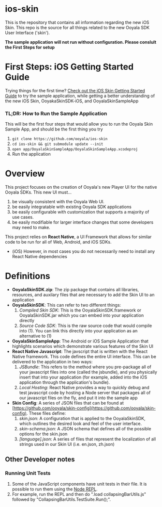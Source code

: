 # ios-skin

This is the repository that contains all information regarding the new iOS Skin. This repo is the source for all things related to the new Ooyala SDK User Interface ('skin').  

**The sample application will not run without configuration. Please conslult the First Steps for setup**

# First Steps: iOS Getting Started Guide

Trying things for the first time? [Check out the iOS Skin Getting Started Guide](dev_docs/README-ios.md) to try the sample application, while getting a better understanding of the new iOS Skin, OoyakaSkinSDK-iOS, and OoyalaSkinSampleApp

### TL;DR: How to Run the Sample Application

This will be the first four steps that would allow you to run the Ooyala Skin Sample App, and should be the first thing you try

1. `git clone https://github.com/ooyala/ios-skin`
2. `cd ios-skin && git submodule update --init`
3. `open app/OoyalaSkinSampleApp/OoyalaSkinSampleApp.xcodeproj`
4. Run the application


# Overview

This project focuses on the creation of Ooyala's new Player UI for the native Ooyala SDKs. This new UI must...

1. be visually consistent with the Ooyala Web UI.  
2. be easily integratable with existing Ooyala SDK applications
3. be easily configurable with customization that supports a majority of use cases.
4. be easily modifiable for larger interface changes that some developers may need to make.

This project relies on __React Native__, a UI Framework that allows for similar code to be run for all of Web, Android, and iOS SDKs.

- (iOS) However, in most cases you do not necessarily need to install any React Native dependencies

# Definitions

- **OoyalaSkinSDK.zip**: The zip package that contains all libraries, resources, and auxilary files that are necessary to add the Skin UI to an application
- **OoyalaSkinSDK**: This can refer to two different things:
    1. *Compiled Skin SDK*: This is the OoyalaSkinSDK.framework or OoyalaSkinSDK.jar which you can embed into your application directly
    2. *Source Code SDK*: This is the raw source code that would compile into (1).  You can link this directly into your application as an alternative to (1)
- **OoyalaSkinSampleApp**: The Android or iOS Sample Application that highlights scenarios which demonstrate various features of the Skin UI
- **React Native Javascript**: The javscript that is written with the React Native framework. This code defines the entire UI interface.  This can be delivered to the application in two ways:
    1. *JSBundle*: This refers to the method where you pre-package all of your javascript files into one (called the jsbundle), and you physically insert that into your application (for example, added into the iOS application through the application's bundle).
    2. *Local Hosting*: React Native provides a way to quickly debug and test javascript code by hosting a Node server that packages all of our javascript files on the fly, and put it into the sample app
- **Skin Config**: A series of JSON files that can be found at [https://github.com/ooyala/skin-config](https://github.com/ooyala/skin-config). These files define:
    1. *skin.json*: A configuration that is applied to the OoyalaSkinSDK, which outlines the desired look and feel of the user interface.
    2. *skin-schema.json*: A JSON schema that defines all of the possible options for the skin.json
    3. *[language].json*: A series of files that represent the localization of all strings used in our Skin UI (i.e. en.json, zh.json)

## Other Developer notes

### Running Unit Tests

  1. Some of the JavaScript components have unit tests in their file. It is possible
     to run them using the [Node REPL](https://nodejs.org/api/repl.html).
  1. For example, run the REPL and then do ".load collapsingBarUtils.js" followed by
     "CollapsingBarUtils.TestSuite.Run();".
  

